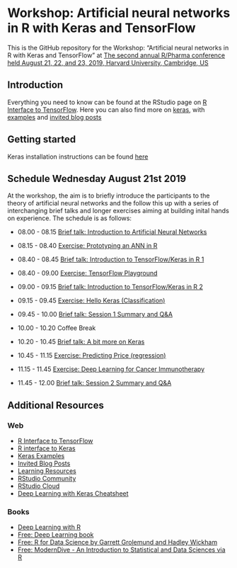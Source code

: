 Workshop: Artificial neural networks in R with Keras and TensorFlow
================

This is the GitHub repository for the Workshop: “Artificial neural
networks in R with Keras and TensorFlow” at [The second annual R/Pharma
conference held August 21, 22, and 23, 2019, Harvard University,
Cambridge, US](http://rinpharma.com/)

## Introduction

Everything you need to know can be found at the RStudio page on [R
Interface to TensorFlow](https://tensorflow.rstudio.com/). Here you can
also find more on [keras](https://tensorflow.rstudio.com/keras/), with
[examples](https://tensorflow.rstudio.com/keras/articles/examples/) and
[invited blog posts](https://blogs.rstudio.com/tensorflow/)

## Getting started

Keras installation instructions can be found
[here](https://tensorflow.rstudio.com/keras/#getting-started)

## Schedule Wednesday August 21st 2019

At the workshop, the aim is to briefly introduce the participants to the
theory of artificial neural networks and the follow this up with a
series of interchanging brief talks and longer exercises aiming at
building inital hands on experience. The schedule is as follows:

  - 08.00 - 08.15 [Brief talk: Introduction to Artificial Neural
    Networks](Talks/01_introduction_to_artificial_neural_networks.html)

  - 08.15 - 08.40 [Exercise: Prototyping an ANN in
    R](Exercises/01_ann_prototype.md)

  - 08.40 - 08.45 [Brief talk: Introduction to TensorFlow/Keras in R
    1](Talks/02_introduction_to_keras_1.html)

  - 08.40 - 09.00 [Exercise: TensorFlow
    Playground](Exercises/02_tensorflow_playground.md)

  - 09.00 - 09.15 [Brief talk: Introduction to TensorFlow/Keras in R
    2](Talks/03_introduction_to_keras_2.html)

  - 09.15 - 09.45 [Exercise: Hello Keras
    (Classification)](Exercises/03_hello_keras.md)

  - 09.45 - 10.00 [Brief talk: Session 1 Summary and
    Q\&A](Talks/04_session_1_summary.html)

  - 10.00 - 10.20 Coffee Break

  - 10.20 - 10.45 [Brief talk: A bit more on
    Keras](Talks/05_a_bit_more_on_keras.html)

  - 10.45 - 11.15 [Exercise: Predicting Price
    (regression)](Exercises/04_diamonds_regression.md)

  - 11.15 - 11.45 [Exercise: Deep Learning for Cancer
    Immunotherapy](Exercises/05_deep_learning_for_cancer_immunotherapy.md)

  - 11.45 - 12.00 [Brief talk: Session 2 Summary and
    Q\&A](Talks/06_session_2_summary.html)

## Additional Resources

### Web

  - [R Interface to TensorFlow](https://tensorflow.rstudio.com/)
  - [R interface to Keras](https://tensorflow.rstudio.com/keras/)
  - [Keras
    Examples](https://tensorflow.rstudio.com/keras/articles/examples/)
  - [Invited Blog Posts](https://blogs.rstudio.com/tensorflow/)
  - [Learning
    Resources](https://tensorflow.rstudio.com/learn/resources.html)
  - [RStudio Community](https://community.rstudio.com/)
  - [RStudio Cloud](https://rstudio.cloud/)
  - [Deep Learning with Keras
    Cheatsheet](https://github.com/rstudio/cheatsheets/raw/master/keras.pdf)

### Books

  - [Deep Learning with
    R](https://www.manning.com/books/deep-learning-with-r)
  - [Free: Deep Learning book](https://www.deeplearningbook.org/)
  - [Free: R for Data Science by Garrett Grolemund and Hadley
    Wickham](https://r4ds.had.co.nz/)
  - [Free: ModernDive - An Introduction to Statistical and Data Sciences
    via R](https://moderndive.com/)
